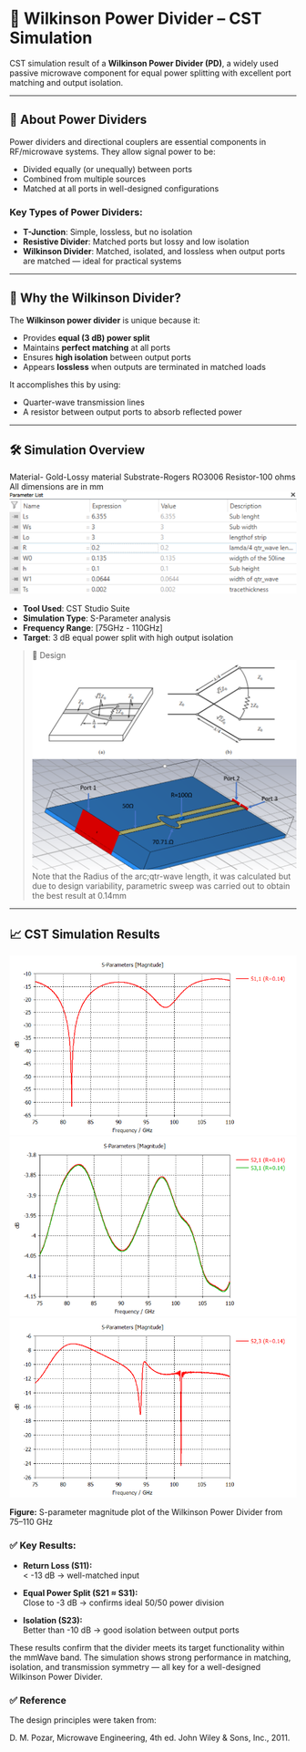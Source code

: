 # 🔀 Wilkinson Power Divider – CST Simulation

CST simulation result of a **Wilkinson Power Divider (PD)**, a widely used passive microwave component for equal power splitting with excellent port matching and output isolation.

---

## 📘 About Power Dividers

Power dividers and directional couplers are essential components in RF/microwave systems. They allow signal power to be:
- Divided equally (or unequally) between ports
- Combined from multiple sources
- Matched at all ports in well-designed configurations

### Key Types of Power Dividers:
- **T-Junction**: Simple, lossless, but no isolation
- **Resistive Divider**: Matched ports but lossy and low isolation
- **Wilkinson Divider**: Matched, isolated, and lossless when output ports are matched — ideal for practical systems

---

## 🧠 Why the Wilkinson Divider?

The **Wilkinson power divider** is unique because it:
- Provides **equal (3 dB) power split**
- Maintains **perfect matching** at all ports
- Ensures **high isolation** between output ports
- Appears **lossless** when outputs are terminated in matched loads

It accomplishes this by using:
- Quarter-wave transmission lines
- A resistor between output ports to absorb reflected power

---

## 🛠️ Simulation Overview
Material- Gold-Lossy material
Substrate-Rogers RO3006
Resistor-100 ohms
All dimensions are in mm
![Parameter](https://github.com/samueloladosu37/Wilkinson-Power-Divider-CST-Simulation/blob/main/Parameter%20List.png)
- **Tool Used**: CST Studio Suite
- **Simulation Type**: S-Parameter analysis
- **Frequency Range**: [75GHz - 110GHz]
- **Target**: 3 dB equal power split with high output isolation

> 📌 Design
![S-Parameters](https://github.com/samueloladosu37/Wilkinson-Power-Divider-CST-Simulation/blob/main/Wilkinson%20PD.png)
![Design](https://github.com/samueloladosu37/Wilkinson-Power-Divider-CST-Simulation/blob/main/Design.png)
Note that the Radius of the arc;qtr-wave length, it was calculated but due to design variability, parametric sweep was carried out to obtain the best result at 0.14mm
---

## 📈 CST Simulation Results

![S-Parameters](https://github.com/samueloladosu37/Wilkinson-Power-Divider-CST-Simulation/blob/main/s11.png)
![S-Parameters](https://github.com/samueloladosu37/Wilkinson-Power-Divider-CST-Simulation/blob/main/S21%2C%20S31.png)
![S-Parameters](https://github.com/samueloladosu37/Wilkinson-Power-Divider-CST-Simulation/blob/main/s23.png)

**Figure:** S-parameter magnitude plot of the Wilkinson Power Divider from 75–110 GHz

### ✅ Key Results:

- **Return Loss (S11):**  
  < -13 dB  → well-matched input

- **Equal Power Split (S21 ≈ S31):**  
  Close to -3 dB → confirms ideal 50/50 power division

- **Isolation (S23):**  
  Better than -10 dB → good isolation between output ports

These results confirm that the divider meets its target functionality within the mmWave band. The simulation shows strong performance in matching, isolation, and transmission symmetry — all key for a well-designed Wilkinson Power Divider.

### ✅ Reference
The design principles were taken from:

D. M. Pozar, Microwave Engineering, 4th ed. John Wiley & Sons, Inc., 2011.
